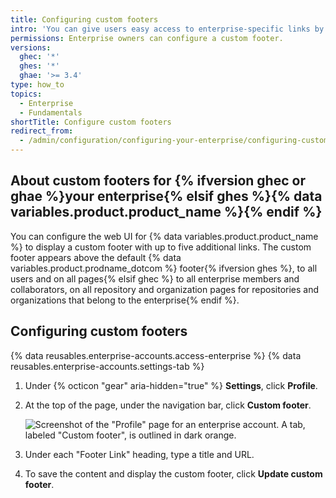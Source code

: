 ```yaml
---
title: Configuring custom footers
intro: 'You can give users easy access to enterprise-specific links by adding custom footers to {% data variables.product.product_name %}.'
permissions: Enterprise owners can configure a custom footer.
versions:
  ghec: '*'
  ghes: '*'
  ghae: '>= 3.4'
type: how_to
topics:
  - Enterprise
  - Fundamentals
shortTitle: Configure custom footers
redirect_from:
  - /admin/configuration/configuring-your-enterprise/configuring-custom-footers
---
```


## About custom footers for {% ifversion ghec or ghae %}your enterprise{% elsif ghes %}{% data variables.product.product_name %}{% endif %}

You can configure the web UI for {% data variables.product.product_name %} to display a custom footer with up to five additional links. The custom footer appears above the default {% data variables.product.prodname_dotcom %} footer{% ifversion ghes %}, to all users and on all pages{% elsif ghec %} to all enterprise members and collaborators, on all repository and organization pages for repositories and organizations that belong to the enterprise{% endif %}.

## Configuring custom footers

{% data reusables.enterprise-accounts.access-enterprise %}
{% data reusables.enterprise-accounts.settings-tab %}
1. Under {% octicon "gear" aria-hidden="true" %} **Settings**, click **Profile**.
1. At the top of the page, under the navigation bar, click **Custom footer**.

   ![Screenshot of the "Profile" page for an enterprise account. A tab, labeled "Custom footer", is outlined in dark orange.](/assets/images/enterprise/custom-footer/custom-footer-section.png)
1. Under each "Footer Link" heading, type a title and URL.
1. To save the content and display the custom footer, click **Update custom footer**.
